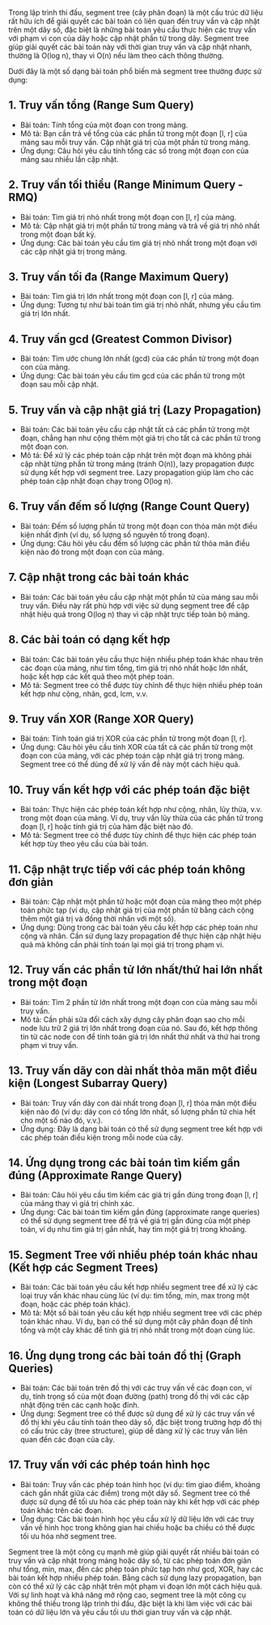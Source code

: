 Trong lập trình thi đấu, segment tree (cây phân đoạn) là một cấu trúc dữ liệu rất hữu ích để giải quyết các bài toán có liên quan đến truy vấn và cập nhật trên một dãy số, đặc biệt là những bài toán yêu cầu thực hiện các truy vấn với phạm vi con của dãy hoặc cập nhật phần tử trong dãy. Segment tree giúp giải quyết các bài toán này với thời gian truy vấn và cập nhật nhanh, thường là O(log n), thay vì O(n) nếu làm theo cách thông thường.

Dưới đây là một số dạng bài toán phổ biến mà segment tree thường được sử dụng:

## 1. Truy vấn tổng (Range Sum Query)
- Bài toán: Tính tổng của một đoạn con trong mảng.
- Mô tả: Bạn cần trả về tổng của các phần tử trong một đoạn [l, r] của mảng sau mỗi truy vấn. Cập nhật giá trị của một phần tử trong mảng.
- Ứng dụng: Câu hỏi yêu cầu tính tổng các số trong một đoạn con của mảng sau nhiều lần cập nhật.

## 2. Truy vấn tối thiểu (Range Minimum Query - RMQ)
- Bài toán: Tìm giá trị nhỏ nhất trong một đoạn con [l, r] của mảng.
- Mô tả: Cập nhật giá trị một phần tử trong mảng và trả về giá trị nhỏ nhất trong một đoạn bất kỳ.
- Ứng dụng: Các bài toán yêu cầu tìm giá trị nhỏ nhất trong một đoạn với các cập nhật giá trị trong mảng.

## 3. Truy vấn tối đa (Range Maximum Query)
- Bài toán: Tìm giá trị lớn nhất trong một đoạn con [l, r] của mảng.
- Ứng dụng: Tương tự như bài toán tìm giá trị nhỏ nhất, nhưng yêu cầu tìm giá trị lớn nhất.

## 4. Truy vấn gcd (Greatest Common Divisor)
- Bài toán: Tìm ước chung lớn nhất (gcd) của các phần tử trong một đoạn con của mảng.
- Ứng dụng: Các bài toán yêu cầu tìm gcd của các phần tử trong một đoạn sau mỗi cập nhật.

## 5. Truy vấn và cập nhật giá trị (Lazy Propagation)
- Bài toán: Các bài toán yêu cầu cập nhật tất cả các phần tử trong một đoạn, chẳng hạn như cộng thêm một giá trị cho tất cả các phần tử trong một đoạn con.
- Mô tả: Để xử lý các phép toán cập nhật trên một đoạn mà không phải cập nhật từng phần tử trong mảng (tránh O(n)), lazy propagation được sử dụng kết hợp với segment tree. Lazy propagation giúp làm cho các phép toán cập nhật đoạn chạy trong O(log n).

## 6. Truy vấn đếm số lượng (Range Count Query)
- Bài toán: Đếm số lượng phần tử trong một đoạn con thỏa mãn một điều kiện nhất định (ví dụ, số lượng số nguyên tố trong đoạn).
- Ứng dụng: Câu hỏi yêu cầu đếm số lượng các phần tử thỏa mãn điều kiện nào đó trong một đoạn con của mảng.

## 7. Cập nhật trong các bài toán khác
- Bài toán: Các bài toán yêu cầu cập nhật một phần tử của mảng sau mỗi truy vấn. Điều này rất phù hợp với việc sử dụng segment tree để cập nhật hiệu quả trong O(log n) thay vì cập nhật trực tiếp toàn bộ mảng.

## 8. Các bài toán có dạng kết hợp
- Bài toán: Các bài toán yêu cầu thực hiện nhiều phép toán khác nhau trên các đoạn của mảng, như tìm tổng, tìm giá trị nhỏ nhất hoặc lớn nhất, hoặc kết hợp các kết quả theo một phép toán.
- Mô tả: Segment tree có thể được tùy chỉnh để thực hiện nhiều phép toán kết hợp như cộng, nhân, gcd, lcm, v.v.

## 9. Truy vấn XOR (Range XOR Query)
- Bài toán: Tính toán giá trị XOR của các phần tử trong một đoạn [l, r].
- Ứng dụng: Câu hỏi yêu cầu tính XOR của tất cả các phần tử trong một đoạn con của mảng, với các phép toán cập nhật giá trị trong mảng. Segment tree có thể dùng để xử lý vấn đề này một cách hiệu quả.

## 10. Truy vấn kết hợp với các phép toán đặc biệt
- Bài toán: Thực hiện các phép toán kết hợp như cộng, nhân, lũy thừa, v.v. trong một đoạn của mảng. Ví dụ, truy vấn lũy thừa của các phần tử trong đoạn [l, r] hoặc tính giá trị của hàm đặc biệt nào đó.
- Mô tả: Segment tree có thể được tùy chỉnh để thực hiện các phép toán kết hợp tùy theo yêu cầu của bài toán.

## 11. Cập nhật trực tiếp với các phép toán không đơn giản
- Bài toán: Cập nhật một phần tử hoặc một đoạn của mảng theo một phép toán phức tạp (ví dụ, cập nhật giá trị của một phần tử bằng cách cộng thêm một giá trị và đồng thời nhân với một số).
- Ứng dụng: Dùng trong các bài toán yêu cầu kết hợp các phép toán như cộng và nhân. Cần sử dụng lazy propagation để thực hiện cập nhật hiệu quả mà không cần phải tính toán lại mọi giá trị trong phạm vi.

## 12. Truy vấn các phần tử lớn nhất/thứ hai lớn nhất trong một đoạn
- Bài toán: Tìm 2 phần tử lớn nhất trong một đoạn con của mảng sau mỗi truy vấn.
- Mô tả: Cần phải sửa đổi cách xây dựng cây phân đoạn sao cho mỗi node lưu trữ 2 giá trị lớn nhất trong đoạn của nó. Sau đó, kết hợp thông tin từ các node con để tính toán giá trị lớn nhất thứ nhất và thứ hai trong phạm vi truy vấn.

## 13. Truy vấn dãy con dài nhất thỏa mãn một điều kiện (Longest Subarray Query)
- Bài toán: Truy vấn dãy con dài nhất trong đoạn [l, r] thỏa mãn một điều kiện nào đó (ví dụ: dãy con có tổng lớn nhất, số lượng phần tử chia hết cho một số nào đó, v.v.).
- Ứng dụng: Đây là dạng bài toán có thể sử dụng segment tree kết hợp với các phép toán điều kiện trong mỗi node của cây.

## 14. Ứng dụng trong các bài toán tìm kiếm gần đúng (Approximate Range Query)
- Bài toán: Câu hỏi yêu cầu tìm kiếm các giá trị gần đúng trong đoạn [l, r] của mảng thay vì giá trị chính xác.
- Ứng dụng: Các bài toán tìm kiếm gần đúng (approximate range queries) có thể sử dụng segment tree để trả về giá trị gần đúng của một phép toán, ví dụ như tìm giá trị gần nhất, hay tìm một giá trị trong khoảng.

## 15. Segment Tree với nhiều phép toán khác nhau (Kết hợp các Segment Trees)
- Bài toán: Các bài toán yêu cầu kết hợp nhiều segment tree để xử lý các loại truy vấn khác nhau cùng lúc (ví dụ: tìm tổng, min, max trong một đoạn, hoặc các phép toán khác).
- Mô tả: Một số bài toán yêu cầu kết hợp nhiều segment tree với các phép toán khác nhau. Ví dụ, bạn có thể sử dụng một cây phân đoạn để tính tổng và một cây khác để tính giá trị nhỏ nhất trong một đoạn cùng lúc.

## 16. Ứng dụng trong các bài toán đồ thị (Graph Queries)
- Bài toán: Các bài toán trên đồ thị với các truy vấn về các đoạn con, ví dụ, tính trọng số của một đoạn đường (path) trong đồ thị với các cập nhật động trên các cạnh hoặc đỉnh.
- Ứng dụng: Segment tree có thể được sử dụng để xử lý các truy vấn về đồ thị khi yêu cầu tính toán theo dãy số, đặc biệt trong trường hợp đồ thị có cấu trúc cây (tree structure), giúp dễ dàng xử lý các truy vấn liên quan đến các đoạn của cây.

## 17. Truy vấn với các phép toán hình học
- Bài toán: Truy vấn các phép toán hình học (ví dụ: tìm giao điểm, khoảng cách gần nhất giữa các điểm) trong một dãy số. Segment tree có thể được sử dụng để tối ưu hóa các phép toán này khi kết hợp với các phép toán khác trên các đoạn.
- Ứng dụng: Các bài toán hình học yêu cầu xử lý dữ liệu lớn với các truy vấn về hình học trong không gian hai chiều hoặc ba chiều có thể được tối ưu hóa nhờ segment tree.

Segment tree là một công cụ mạnh mẽ giúp giải quyết rất nhiều bài toán có truy vấn và cập nhật trong mảng hoặc dãy số, từ các phép toán đơn giản như tổng, min, max, đến các phép toán phức tạp hơn như gcd, XOR, hay các bài toán kết hợp nhiều phép toán. Bằng cách sử dụng lazy propagation, bạn còn có thể xử lý các cập nhật trên một phạm vi đoạn lớn một cách hiệu quả. Với sự linh hoạt và khả năng mở rộng cao, segment tree là một công cụ không thể thiếu trong lập trình thi đấu, đặc biệt là khi làm việc với các bài toán có dữ liệu lớn và yêu cầu tối ưu thời gian truy vấn và cập nhật.
